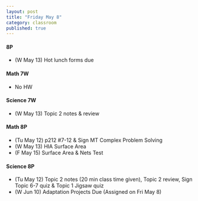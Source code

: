 ```yaml
---
layout: post
title: "Friday May 8"
category: classroom
published: true
---
```

#### 8P
* (W May 13) Hot lunch forms due

#### Math 7W
* No HW

#### Science 7W
* (W May 13) Topic 2 notes & review

#### Math 8P
* (Tu May 12) p212 #7-12 & Sign MT Complex Problem Solving
* (W May 13) HIA Surface Area
* (F May 15) Surface Area & Nets Test

#### Science 8P
* (Tu May 12) Topic 2 notes (20 min class time given), Topic 2 review, Sign Topic 6-7 quiz & Topic 1 Jigsaw quiz
* (W Jun 10) Adaptation Projects Due (Assigned on Fri May 8)
